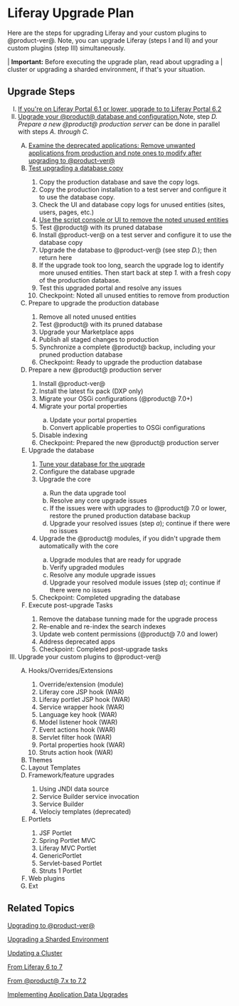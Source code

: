 # Liferay Upgrade Plan 

Here are the steps for upgrading Liferay and your custom plugins to @product-ver@. Note, you can upgrade Liferay (steps I and II) and your custom plugins (step III) simultaneously. 

| **Important:** Before executing the upgrade plan, read about upgrading a 
| cluster or upgrading a sharded environment, if that's your situation. 

## Upgrade Steps

<ol type="I">
  <li><a href="/deployment/deployment/-/knowledge_base/6-2/upgrading-liferay">If you're on Liferay Portal 6.1 or lower, upgrade to to Liferay Portal 6.2</a></li>
  <li><a href="https://dev.liferay.com/home">Upgrade your @product@ database and configuration.</a>Note, step <em>D. Prepare a new @product@ production server</em> can be done in parallel with steps <em>A. through C.</em></li>
  <ol type="A">
    <li><a href="https://dev.liferay.com/home">Examine the deprecated applications: Remove unwanted applications from production and note ones to modify after upgrading to @product-ver@</a></li>
    <li><a href="https://dev.liferay.com/home">Test upgrading a database copy</a></li>
    <ol type="1">
      <li>Copy the production database and save the copy logs.</li>
      <li>Copy the production installation to a test server and configure it to use the database copy.</li>
      <li>Check the UI and database copy logs for unused entities (sites, users, pages, etc.)</li>
      <li><a href="https://dev.liferay.com/home">Use the script console or UI to remove the noted unused entities</a></li>
      <li>Test @product@ with its pruned database</li>
      <li>Install @product-ver@ on a test server and configure it to use the database copy</li>
      <li>Upgrade the database to @product-ver@ (see step <em>D.</em>); then return here</li>
      <li>If the upgrade took too long, search the upgrade log to identify more unused entities. Then start back at step <em>1.</em> with a fresh copy of the production database.</li>
      <li>Test this upgraded portal and resolve any issues</li>
      <li>Checkpoint: Noted all unused entities to remove from production</li>
    </ol>
    <li>Prepare to upgrade the production database</li>
    <ol type="1">
      <li>Remove all noted unused entities</li>
      <li>Test @product@ with its pruned database</li>
      <li>Upgrade your Marketplace apps</li>
      <li>Publish all staged changes to production</li>
      <li>Synchronize a complete @product@ backup, including your pruned production database</li>
      <li>Checkpoint: Ready to upgrade the production database</li>
    </ol>
    <li>Prepare a new @product@ production server</li>
    <ol type="1">
      <li>Install @product-ver@</li>
      <li>Install the latest fix pack (DXP only)</li>
      <li>Migrate your OSGi configurations (@product@ 7.0+)</li>
      <li>Migrate your portal properties</li>
      <ol type="a">
        <li>Update your portal properties</li>
        <li>Convert applicable properties to OSGi configurations</li>
      </ol>
      <li>Disable indexing</li>
      <li>Checkpoint: Prepared the new @product@ production server</li>
    </ol>
    <li>Upgrade the database</li>
    <ol type="1">
      <li><a href="https://issues.liferay.com/browse/LRDOCS-5880">Tune your database for the upgrade</a></li>
      <li>Configure the database upgrade</li>
      <li>Upgrade the core</li>
      <ol type="a">
        <li>Run the data upgrade tool</li>
        <li>Resolve any core upgrade issues</li>
        <li>If the issues were with upgrades to @product@ 7.0 or lower, restore the pruned production database backup</li>
        <li>Upgrade your resolved issues (step <em>a</em>); continue if there were no issues</li>
      </ol>
      <li>Upgrade the @product@ modules, if you didn't upgrade them automatically with the core</li>
      <ol type="a">
        <li>Upgrade modules that are ready for upgrade</li>
        <li>Verify upgraded modules</li>
        <li>Resolve any module upgrade issues</li>
        <li>Upgrade your resolved module issues (step <em>a</em>); continue if there were no issues</li>
      </ol>
      <li>Checkpoint: Completed upgrading the database</li>
    </ol>
    <li>Execute post-upgrade Tasks</li>
    <ol type="1">
      <li>Remove the database tunning made for the upgrade process</li>
      <li>Re-enable and re-index the search indexes</li>
      <li>Update web content permissions (@product@ 7.0 and lower)</li>
      <li>Address deprecated apps</li>
      <li>Checkpoint: Completed post-upgrade tasks</li>
    </ol>
  </ol>
  <li>Upgrade your custom plugins to @product-ver@</li>
  <ol type="A">
      <ol type="1">
      </ol>
      <li>Hooks/Overrides/Extensions</li>
      <ol type="1">
          <li>Override/extension (module)</li>
          <li>Liferay core JSP hook (WAR)</li>
          <li>Liferay portlet JSP hook (WAR)</li>
          <li>Service wrapper hook (WAR)</li>
          <li>Language key hook (WAR)</li>
          <li>Model listener hook (WAR)</li>
          <li>Event actions hook (WAR)</li>
          <li>Servlet filter hook (WAR)</li>
          <li>Portal properties hook (WAR)</li>
          <li>Struts action hook (WAR)</li>
      </ol>
      <li>Themes</li>
      <li>Layout Templates</li>
      <li>Framework/feature upgrades</li>
      <ol type="1">
          <li>Using JNDI data source</li>
          <li>Service Builder service invocation</li>
          <li>Service Builder</li>
          <li>Velociy templates (deprecated)</li>
      </ol>
      <li>Portlets</li>
      <ol type="1">
          <li>JSF Portlet</li>
          <li>Spring Portlet MVC</li>
          <li>Liferay MVC Portlet</li>
          <li>GenericPortlet</li>
          <li>Servlet-based Portlet</li>
          <li>Struts 1 Portlet</li>
      </ol>
      <li>Web plugins</li>
      <li>Ext</li>
  </ol>
</ol>
 
## Related Topics

[Upgrading to @product-ver@](/deployment/deployment/-/knowledge_base/7-2/upgrading-to-liferay-72)

[Upgrading a Sharded Environment](/deployment/deployment/-/knowledge_base/7-2/upgrading-sharded-environment)

[Updating a Cluster](/deployment/deployment/-/knowledge_base/7-2/updating-a-cluster)

[From Liferay 6 to 7](/develop/tutorials/-/knowledge_base/7-2/from-liferay-6-to-liferay-7)

[From @product@ 7.x to 7.2](/develop/tutorials/-/knowledge_base/7-2/from-liferay-7-1-to-7-2)

[Implementing Application Data Upgrades](/develop/tutorials/-/knowledge_base/7-2/data-upgrades)
